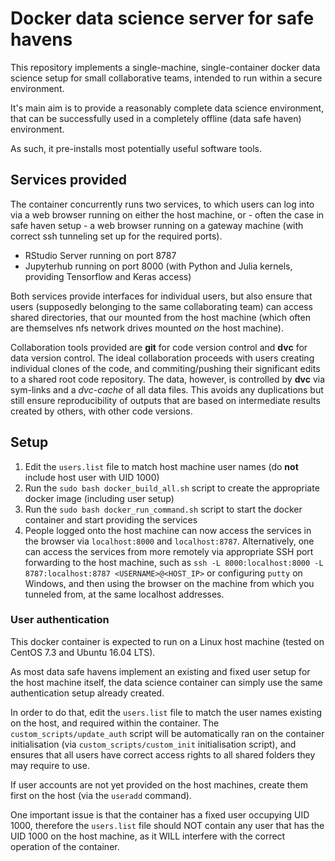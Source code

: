 # Docker data science server for safe havens

This repository implements a single-machine, single-container docker data science setup for small collaborative teams, intended to run within a secure environment.

It's main aim is to provide a reasonably complete data science environment, that can be successfully used in a completely offline (data safe haven) environment.

As such, it pre-installs most potentially useful software tools.


## Services provided

The container concurrently runs two services, to which users can log into via a web browser running on either the host machine, or - often the case in safe haven setup - a web browser running on a gateway machine (with correct ssh tunneling set up for the required ports).

- RStudio Server running on port 8787
- Jupyterhub running on port 8000 (with Python and Julia kernels, providing Tensorflow and Keras access)

Both services provide interfaces for individual users, but also ensure that users (supposedly belonging to the same collaborating team) can access shared directories, that our mounted from the host machine (which often are themselves nfs network drives mounted *on* the host machine).

Collaboration tools provided are **git** for code version control and **dvc** for data version control. The ideal collaboration proceeds with users creating individual clones of the code, and commiting/pushing their significant edits to a shared root code repository. The data, however, is controlled by **dvc** via sym-links and a *dvc-cache* of all data files. This avoids any duplications but still ensure reproducibility of outputs that are based on intermediate results created by others, with other code versions.


## Setup

1. Edit the ```users.list``` file to match host machine user names (do **not** include host user with UID 1000)
2. Run the ```sudo bash docker_build_all.sh``` script to create the appropriate docker image (including user setup)
3. Run the ```sudo bash docker_run_command.sh``` script to start the docker container and start providing the services
4. People logged onto the host machine can now access the services in the browser via ```localhost:8000``` and ```localhost:8787```. Alternatively, one can access the services from more remotely via appropriate SSH port forwarding to the host machine, such as ```ssh -L 8000:localhost:8000 -L 8787:localhost:8787 <USERNAME>@<HOST_IP>``` or configuring ```putty``` on Windows, and then using the browser on the machine from which you tunneled from, at the same localhost addresses.

### User authentication

This docker container is expected to run on a Linux host machine (tested on CentOS 7.3 and Ubuntu 16.04 LTS).

As most data safe havens implement an existing and fixed user setup for the host machine itself, the data science container can simply use the same authentication setup already created.

In order to do that, edit the ```users.list``` file to match the user names existing on the host, and required within the container. The ```custom_scripts/update_auth``` script will be automatically ran on the container initialisation (via ```custom_scripts/custom_init``` initialisation script), and ensures that all users have correct access rights to all shared folders they may require to use.

If user accounts are not yet provided on the host machines, create them first on the host (via the ```useradd``` command).

One important issue is that the container has a fixed user occupying UID 1000, therefore the ```users.list``` file should NOT contain any user that has the UID 1000 on the host machine, as it WILL interfere with the correct operation of the container.
